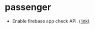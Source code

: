 # passenger

- Enable firebase app check API. [(link)](https://console.cloud.google.com/apis/api/firebaseappcheck.googleapis.com/metrics?project=<your-project-id>&authuser=2&hl=en)
